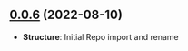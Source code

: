 
## [0.0.6](https://github.com/mousemke/translationary) (2022-08-10)

- **Structure**: Initial Repo import and rename
